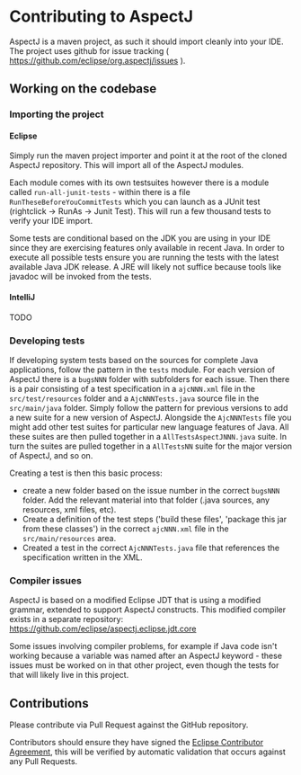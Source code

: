 # Contributing to AspectJ

AspectJ is a maven project, as such it should import cleanly into your IDE. The project uses github for issue tracking ( https://github.com/eclipse/org.aspectj/issues ).

## Working on the codebase

### Importing the project

#### Eclipse

Simply run the maven project importer and point it at the root of the cloned AspectJ repository. This will import all of the AspectJ
modules.

Each module comes with its own testsuites however there is a module called `run-all-junit-tests` - within there is a file `RunTheseBeforeYouCommitTests` which you can launch as a JUnit test (rightclick -> RunAs -> Junit Test).
This will run a few thousand tests to verify your IDE import.

Some tests are conditional based on the JDK you are using in your IDE since they are exercising features only available in recent Java.
In order to execute all possible tests ensure you are running the tests with the latest available Java JDK release.
A JRE will likely not suffice because tools like javadoc will be invoked from the tests.

#### IntelliJ

TODO


### Developing tests

If developing system tests based on the sources for complete Java applications, follow the pattern in the `tests` module.
For each version of AspectJ there is a `bugsNNN` folder with subfolders for each issue.
Then there is a pair consisting of a test specification in a `ajcNNN.xml` file in the `src/test/resources` folder and a `AjcNNNTests.java` source file in the `src/main/java` folder.
Simply follow the pattern for previous versions to add a new suite for a new version of AspectJ.
Alongside the `AjcNNNTests` file you might add other test suites for particular new language features of Java.
All these suites are then pulled together in a `AllTestsAspectJNNN.java` suite.
In turn the suites are pulled together in a `AllTestsNN` suite for the major version of AspectJ, and so on.

Creating a test is then this basic process:
- create a new folder based on the issue number in the correct `bugsNNN` folder.
Add the relevant material into that folder (.java sources, any resources, xml files, etc).
- Create a definition of the test steps ('build these files', 'package this jar from these classes') in the correct `ajcNNN.xml` file in the `src/main/resources` area.
- Created a test in the correct `AjcNNNTests.java` file that references the specification written in the XML.

### Compiler issues

AspectJ is based on a modified Eclipse JDT that is using a modified grammar, extended to support AspectJ constructs.
This modified compiler exists in a separate repository: https://github.com/eclipse/aspectj.eclipse.jdt.core

Some issues involving compiler problems, for example if Java code isn't working because a variable was named after an AspectJ keyword - these issues must be worked on in that other project, even though the tests for that will likely live in this project.

## Contributions

Please contribute via Pull Request against the GitHub repository.

Contributors should ensure they have signed the [Eclipse Contributor Agreement](https://accounts.eclipse.org/user/7644/eca/3.1.0), this will be verified by automatic validation that occurs against any Pull Requests.